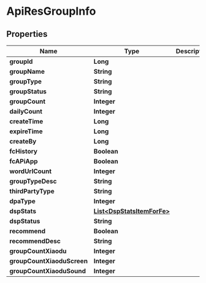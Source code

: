 

# ApiResGroupInfo


## Properties

Name | Type | Description | Notes
------------ | ------------- | ------------- | -------------
**groupId** | **Long** |  |  [optional]
**groupName** | **String** |  |  [optional]
**groupType** | **String** |  |  [optional]
**groupStatus** | **String** |  |  [optional]
**groupCount** | **Integer** |  |  [optional]
**dailyCount** | **Integer** |  |  [optional]
**createTime** | **Long** |  |  [optional]
**expireTime** | **Long** |  |  [optional]
**createBy** | **Long** |  |  [optional]
**fcHistory** | **Boolean** |  |  [optional]
**fcAPiApp** | **Boolean** |  |  [optional]
**wordUrlCount** | **Integer** |  |  [optional]
**groupTypeDesc** | **String** |  |  [optional]
**thirdPartyType** | **String** |  |  [optional]
**dpaType** | **Integer** |  |  [optional]
**dspStats** | [**List&lt;DspStatsItemForFe&gt;**](DspStatsItemForFe.md) |  |  [optional]
**dspStatus** | **String** |  |  [optional]
**recommend** | **Boolean** |  |  [optional]
**recommendDesc** | **String** |  |  [optional]
**groupCountXiaodu** | **Integer** |  |  [optional]
**groupCountXiaoduScreen** | **Integer** |  |  [optional]
**groupCountXiaoduSound** | **Integer** |  |  [optional]



